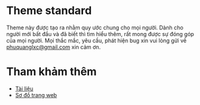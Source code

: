 # Theme standard
Theme này được tạo ra nhằm quy ước chung cho mọi người. Dành cho người mới bất đầu và đã biết thì tìm hiểu thêm, rất mong được sự đóng góp của mọi người. Mọi thắc mắc, yêu cầu, phát hiện bug xin vui lòng gửi về phuquanglxc@gmail.com xin cảm ơn.

# Tham khảm thêm
- [Tài liệu](https://phuquang.github.io/themestandard/)
- [Sơ đồ trang web](https://phuquang.github.io/themestandard/sitemap)